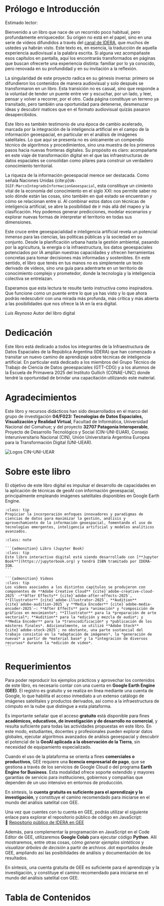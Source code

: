 # Prólogo e Introducción

Estimado lector:

Bienvenido a un libro que nace de un recorrido poco habitual, pero profundamente enriquecedor. Su origen no está en el papel, sino en una serie de videos difundidos a través del [canal de IDERA](https://www.youtube.com/results?search_query=idera+argentina), que muchos de ustedes ya habrán visto. Este texto es, en esencia, la traducción de aquella experiencia audiovisual a la palabra escrita. Si alguna vez acompañaste esos capítulos en pantalla, aquí los encontrarás transformados en páginas que buscan ofrecerte una experiencia distinta: familiar por lo ya conocido, pero renovada en su profundidad y en su invitación a la reflexión.

La singularidad de este proyecto radica en su génesis inversa: primero se difundieron los contenidos de manera audiovisual y solo después se transformaron en un libro. Esta transición no es casual, sino que responde a la voluntad de tender un puente entre ver y escuchar, por un lado, y leer, pensar y volver a recorrer, por el otro. Cada página constituye un terreno ya transitado, pero también una oportunidad para detenerse, desmenuzar ideas y descubrir matices que en el formato audiovisual quizás pasaron desapercibidos.

Este libro es también testimonio de una época de cambio acelerado, marcada por la integración de la inteligencia artificial en el campo de la información geoespacial, en particular en el análisis de imágenes satelitales. Lo que aquí se presenta no es únicamente un compendio técnico de algoritmos y procedimientos, sino una muestra de los primeros pasos hacia nuevas fronteras digitales. Su propósito es claro: acompañarte en este viaje de transformación digital en el que las infraestructuras de datos espaciales se consolidan como pilares para construir un verdadero conocimiento territorial.

La riqueza de la información geoespacial merece ser destacada. Como señala Naciones Unidas {cite:p}`UN-IGIF:MarcoIntegradoInformacionGeoespacial`, esta constituye un cimiento vital de la economía del conocimiento en el siglo XXI: nos permite saber no solo dónde están las cosas, sino también en qué estado se encuentran y cómo se relacionan entre sí. Al combinar estos datos con técnicas de inteligencia artificial, se abre la posibilidad de ir más allá del mapeo y la clasificación. Hoy podemos generar predicciones, modelar escenarios y explorar nuevas formas de interpretar el territorio en todas sus dimensiones.

Este cruce entre geoespacialidad e inteligencia artificial revela un potencial inmenso para las ciencias, las políticas públicas y la sociedad en su conjunto. Desde la planificación urbana hasta la gestión ambiental, pasando por la agricultura, la energía o la infraestructura, los datos geoespaciales potenciados por IA amplían nuestras capacidades y ofrecen herramientas concretas para tomar decisiones más informadas y sostenibles. En este sentido, el libro que tenés en tus manos no es simplemente un texto derivado de videos, sino una guía para adentrarte en un territorio de conocimiento complejo y prometedor, donde la tecnología y la inteligencia colectiva se entrelazan.

Esperamos que esta lectura te resulte tanto instructiva como inspiradora. Que funcione como un puente entre lo que ya has visto y lo que ahora podrás redescubrir con una mirada más profunda, más crítica y más abierta a las posibilidades que nos ofrece la IA en la era digital.

*Luis Reynoso*
Autor del libro digital

# Dedicación

Este libro está dedicado a todos los integrantes de la Infraestructura de Datos Espaciales de la República Argentina (IDERA) que han comenzado a transitar un nuevo camino de aprendizaje sobre técnicas de inteligencia artificial. En particular está dedicado a los miembros del Grupo Técnico de Trabajo de Ciencia de Datos geoespaciales (GTT-CDG) y a los alumnos de la Escuela de Primavera 2025 del Instituto Gullich (CONAE-UNC) donde tendré la oportunidad de brindar una capacitación utilizando este material.

# Agradecimientos

Este libro y recursos didácticos han sido desarrollados en el marco del grupo de investigación **04/F023: Tecnologías de Datos Espaciales, Visualización y Realidad Virtual**, Facultad de Informática, Universidad Nacional del Comahue; y del proyecto **32707 Patagonia Interoperable**, Proyecto de Desarrollo Tecnológico y Social (CIN-UNI-EUAR), Consejo Interuniversitario Nacional (CIN), Unión Universitaria Argentina Europea para la Transformación Digital (UNI-UEAR).

![Logos CIN–UNI-UEAR](imagenes/CIN-UNIUEAR.png)

# Sobre este libro

El objetivo de este libro digital es impulsar el desarrollo de capacidades en la aplicación de técnicas de geoAI con información geoespacial, principalmente empleando imágenes satelitales disponibles en Google Earth Engine. 

````{admonition} Objetivo
:class: tip 
Propiciar la incorporación enfoques innovadores y paradigmas de ciencias de datos para maximizar la gestión, análisis y aprovechamiento de la información geoespacial, fomentando el uso de tecnologías emergentes, inteligencia artificial y modelos analíticos avanzados.

````

````{admonition} Producción del libro y de los videos
:class: note

```{admonition} Libro (Jupyter Book)
:class: tip
Este libro interactivo digital está siendo desarrollado con [**Jupyter Book**](https://jupyterbook.org) y tendrá ISBN tramitado por IDERA-IGN.
```

```{admonition} Videos
:class: tip
Los videos asociados a los distintos capítulos se produjeron con componentes de **Adobe Creative Cloud** {cite}`adobe-creative-cloud-2025` —**After Effects** {cite}`adobe-after-effects-2025`, **Illustrator** {cite}`adobe-illustrator-2025`, **Audition** {cite}`adobe-audition-2025` y **Media Encoder** {cite}`adobe-media-encoder-2025`—: **After Effects** para *animación* y *composición de gráficos en movimiento*; **Illustrator** para la *preparación de arte vectorial*; **Audition** para la *edición y mezcla de audio*; y **Media Encoder** para la *transcodificación* y *publicación de los másteres finales*. Adicionalmente, se utilizó **Adobe Stock** {cite}`adobe-stock-2025`; no obstante, una parte sustancial del trabajo consistió en la *adaptación de imágenes*, la *generación de nuevas* a partir de *material base* y la *integración de diversos recursos* durante la *edición de video*.
```

````


# Requerimientos

Para poder reproducir los ejemplos prácticos y aprovechar los contenidos de este libro, es necesario contar con una cuenta en **Google Earth Engine (GEE)**. El registro es gratuito y se realiza en línea mediante una cuenta de Google, lo que habilita el acceso inmediato a un extenso catálogo de imágenes satelitales y productos derivados, así como a la infraestructura de cómputo en la nube que distingue a esta plataforma.

Es importante señalar que el acceso **gratuito** está disponible para fines **académicos, educativos, de investigación y de desarrollo no comercial**, y resulta suficiente para todas las actividades propuestas en este libro. En este modo, estudiantes, docentes y profesionales pueden explorar datos globales, ejecutar algoritmos avanzados de análisis geoespacial y descubrir el potencial de la **GeoAI aplicada a la observación de la Tierra**, sin necesidad de equipamiento especializado.

Cuando el uso de la plataforma se orienta a fines **comerciales o productivos**, GEE requiere una **licencia empresarial de pago**, que se gestiona a través de los servicios de Google Cloud o del programa **Earth Engine for Business**. Esta modalidad ofrece soporte extendido y mayores garantías de servicio para instituciones, gobiernos y compañías que dependen de un uso intensivo en entornos de producción.

En síntesis, la **cuenta gratuita es suficiente para el aprendizaje y la investigación**, y constituye el camino recomendado para iniciarse en el mundo del análisis satelital con GEE.

Una vez que cuentes con tu cuenta en GEE, podrás utilizar el siguiente enlace para explorar el repositorio público de código en JavaScript:  
🔗 [Repositorio público de IDERA en GEE](https://code.earthengine.google.com/?accept_repo=users%2Fcdg-idera%2Fgee)

Además, para complementar la programación en JavaScript en el Code Editor de GEE, utilizaremos **Google Colab** para ejecutar código **Python**. Allí mostraremos, entre otras cosas, cómo *generar ejemplos sintéticos* y *visualizar árboles de decisión* a partir de archivos .dot exportados desde GEE, ampliando así las posibilidades de análisis y documentación de los resultados.

En síntesis, una cuenta gratuita de GEE es suficiente para el aprendizaje y la investigación, y constituye el camino recomendado para iniciarse en el mundo del análisis satelital con GEE.

# Tabla de Contenidos

```{tableofcontents}
```
